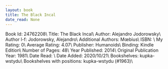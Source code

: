 ```yaml
---
layout: book
title: The Black Incal
date_read: None
---
```


Book Id: 24762208\ 
Title: The Black Incal\ 
Author: Alejandro Jodorowsky\ 
Author l-f: Jodorowsky, Alejandro\ 
Additional Authors: Mœbius\ 
ISBN: \ 
My Rating: 0\ 
Average Rating: 4.07\ 
Publisher: Humanoids\ 
Binding: Kindle Edition\ 
Number of Pages: 48\ 
Year Published: 2014\ 
Original Publication Year: 1981\ 
Date Read: \ 
Date Added: 2020/10/21\ 
Bookshelves: kupka-wstydu\ 
Bookshelves with positions: kupka-wstydu (#1963)\ 

